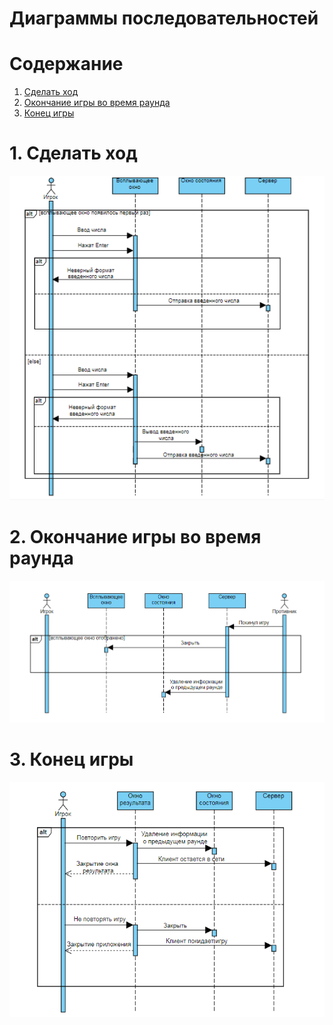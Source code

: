 # Диаграммы последовательностей

# Содержание
1. [Сделать ход](#1)  
2. [Окончание игры во время раунда](#2)  
3. [Конец игры](#3)

<a name="1"/>

# 1. Сделать ход 
![Диаграмма последовательностей 1](../../../Image/Diagrams/sequenceDiagram1.png)

<a name="2"/>

# 2. Окончание игры во время раунда
![Диаграмма последовательностей 2](../../../Image/Diagrams/sequenceDiagram2.png)

<a name="3"/>

# 3. Конец игры
![Диаграмма последовательностей 3](../../../Image/Diagrams/sequenceDiagram3.png)
